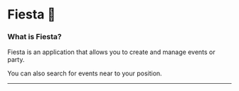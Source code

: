 # Fiesta 🎉

### What is Fiesta?

Fiesta is an application that allows you to create and manage events or party.

You can also search for events near to your position. 

***